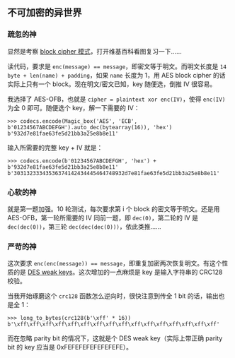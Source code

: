 ## 不可加密的异世界

### 疏忽的神

显然是考察 [block cipher 模式](https://en.wikipedia.org/wiki/Block_cipher_mode_of_operation)，打开维基百科看图复习一下……

读代码，要求是 `enc(message) == message`，即密文等于明文。而明文长度是 `14 byte + len(name) + padding`，如果 `name` 长度为 1，用 AES block cipher 的话实际上只有一个 block。现在明文/密文已知，key 随便选，倒推 IV 很容易。

我选择了 AES-OFB，也就是 `cipher = plaintext xor enc(IV)`，使得 `enc(IV)` 为全 0 即可。随便选个 key，解一下需要的 IV：

```
>>> codecs.encode(Magic_box('AES', 'ECB', b'01234567ABCDEFGH').auto_dec(bytearray(16)), 'hex')
b'932d7e81fae63fe5d21bb3a25e8b8e11'
```

输入所需要的完整 key + IV 就是：

```
>>> codecs.encode(b'01234567ABCDEFGH', 'hex') + b'932d7e81fae63fe5d21bb3a25e8b8e11'
b'30313233343536374142434445464748932d7e81fae63fe5d21bb3a25e8b8e11'
```

### 心软的神

就是第一题加强。10 轮测试，每次要求第 i 个 block 的密文等于明文。还是用 AES-OFB，第一轮所需要的 IV 同前一题，即 `dec(0)`，第二轮的 IV 是 `dec(dec(0))`，第三轮 `dec(dec(dec(0)))`，依此类推……

### 严苛的神

这次要求 `enc(enc(message)) == message`，即重复加密两次恢复明文。有这个性质的是 [DES weak keys](https://en.wikipedia.org/wiki/Weak_key)。这次增加的一点麻烦是 key 是输入字符串的 CRC128 校验。

当我开始琢磨这个 `crc128` 函数怎么逆向时，很快注意到传全 1 bit 的话，输出也是全 1：

```
>>> long_to_bytes(crc128(b'\xff' * 16))
b'\xff\xff\xff\xff\xff\xff\xff\xff\xff\xff\xff\xff\xff\xff\xff\xff'
```

而在忽略 parity bit 的情况下，这就是个 DES weak key（实际上带正确 parity bit 的 key 应当是 0xFEFEFEFEFEFEFEFE）。

